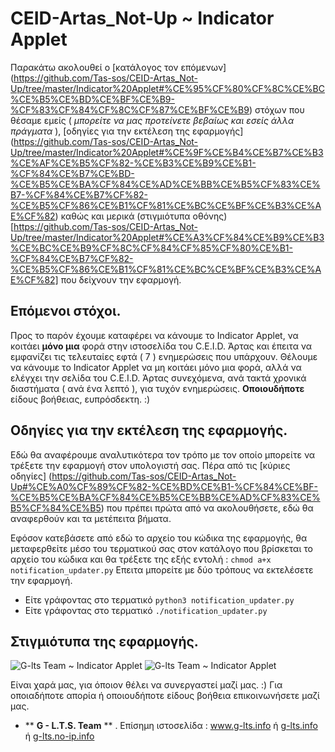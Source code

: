 # CEID-Artas_Not-Up ~ Indicator Applet

Παρακάτω ακολουθεί ο [κατάλογος τον επόμενων] (https://github.com/Tas-sos/CEID-Artas_Not-Up/tree/master/Indicator%20Applet#%CE%95%CF%80%CF%8C%CE%BC%CE%B5%CE%BD%CE%BF%CE%B9-%CF%83%CF%84%CF%8C%CF%87%CE%BF%CE%B9) στόχων που θέσαμε εμείς ( _μπορείτε να μας προτείνετε βεβαίως και εσείς άλλα πράγματα_ ), [οδηγίες για την εκτέλεση της εφαρμογής] (https://github.com/Tas-sos/CEID-Artas_Not-Up/tree/master/Indicator%20Applet#%CE%9F%CE%B4%CE%B7%CE%B3%CE%AF%CE%B5%CF%82-%CE%B3%CE%B9%CE%B1-%CF%84%CE%B7%CE%BD-%CE%B5%CE%BA%CF%84%CE%AD%CE%BB%CE%B5%CF%83%CE%B7-%CF%84%CE%B7%CF%82-%CE%B5%CF%86%CE%B1%CF%81%CE%BC%CE%BF%CE%B3%CE%AE%CF%82) καθώς και μερικά (στιγμιότυπα οθόνης) [https://github.com/Tas-sos/CEID-Artas_Not-Up/tree/master/Indicator%20Applet#%CE%A3%CF%84%CE%B9%CE%B3%CE%BC%CE%B9%CF%8C%CF%84%CF%85%CF%80%CE%B1-%CF%84%CE%B7%CF%82-%CE%B5%CF%86%CE%B1%CF%81%CE%BC%CE%BF%CE%B3%CE%AE%CF%82] που δείχνουν την εφαρμογή.

## Επόμενοι στόχοι.
Προς το παρόν έχουμε καταφέρει να κάνουμε το Indicator Applet, να κοιτάει **μόνο μια** φορά στην ιστοσελίδα του C.E.I.D. Άρτας και έπειτα να εμφανίζει τις τελευταίες εφτά ( 7 ) ενημερώσεις που υπάρχουν.
Θέλουμε να κάνουμε το Indicator Applet να μη κοιτάει μόνο μια φορά, αλλά να ελέγχει την σελίδα του C.E.I.D. Άρτας συνεχόμενα, ανά τακτά χρονικά διαστήματα ( ανά ένα λεπτό ), για τυχόν ενημερώσεις.
**Οποιουδήποτε** είδους βοήθειας, ευπρόσδεκτη. :)


## Οδηγίες για την εκτέλεση της εφαρμογής.
Εδώ θα αναφέρουμε αναλυτικότερα τον τρόπο με τον οποίο μπορείτε να τρέξετε την εφαρμογή στον υπολογιστή σας. Πέρα από τις [κύριες οδηγίες] (https://github.com/Tas-sos/CEID-Artas_Not-Up#%CE%A0%CF%89%CF%82-%CE%BD%CE%B1-%CF%84%CE%BF-%CE%B5%CE%BA%CF%84%CE%B5%CE%BB%CE%AD%CF%83%CE%B5%CF%84%CE%B5) που πρέπει πρώτα από να ακολουθήσετε, εδώ θα αναφερθούν και τα μετέπειτα βήματα.

Εφόσον κατεβάσετε από εδώ το αρχείο του κώδικα της εφαρμογής, θα μεταφερθείτε μέσο του τερματικού σας στον κατάλογο που βρίσκεται το αρχείο του κώδικα και θα τρέξετε της εξής εντολή :
```chmod a+x notification_updater.py```
Επειτα μπορείτε με δύο τρόπους να εκτελέσετε την εφαρμογή. 

* Είτε γράφοντας στο τερματικό ```python3 notification_updater.py```
* Είτε γράφοντας στο τερματικό ```./notification_updater.py```

## Στιγμιότυπα της εφαρμογής.
![G-lts Team ~ Indicator Applet](http://i1222.photobucket.com/albums/dd487/learn1000/my_ind_applet.png)
![G-lts Team ~ Indicator Applet](http://i1222.photobucket.com/albums/dd487/learn1000/my_ind_applet-1.png)


Είναι χαρά μας, για όποιον θέλει να συνεργαστεί μαζί μας. :)
Για οποιαδήποτε απορία ή οποιουδήποτε είδους βοήθεια επικοινωνήσετε μαζί μας. 


* ** **G - L.T.S. Team** ** .  Επίσημη ιστοσελίδα :   www.g-lts.info  ή  [g-lts.info](http://g-lts.info)  ή  [g-lts.no-ip.info](http://g-lts.no-ip.info)

